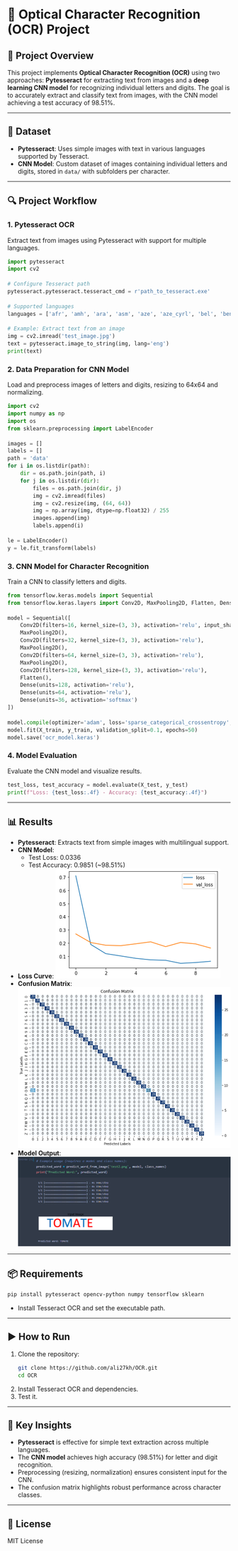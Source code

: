 # 📝 Optical Character Recognition (OCR) Project

## 📌 Project Overview
This project implements **Optical Character Recognition (OCR)** using two approaches: **Pytesseract** for extracting text from images and a **deep learning CNN model** for recognizing individual letters and digits. The goal is to accurately extract and classify text from images, with the CNN model achieving a test accuracy of 98.51%.

---

## 📂 Dataset
- **Pytesseract**: Uses simple images with text in various languages supported by Tesseract.
- **CNN Model**: Custom dataset of images containing individual letters and digits, stored in `data/` with subfolders per character.

---

## 🔍 Project Workflow

### **1. Pytesseract OCR**
Extract text from images using Pytesseract with support for multiple languages.

```python
import pytesseract
import cv2

# Configure Tesseract path
pytesseract.pytesseract.tesseract_cmd = r'path_to_tesseract.exe'

# Supported languages
languages = ['afr', 'amh', 'ara', 'asm', 'aze', 'aze_cyrl', 'bel', 'ben', 'bod', 'bos', 'bre', 'bul', 'cat', 'ceb', 'ces', 'chi_sim', 'chi_sim_vert', 'chi_tra', 'chi_tra_vert', 'chr', 'cos', 'cym', 'dan', 'deu', 'div', 'dzo', 'ell', 'eng', 'enm', 'epo', 'equ', 'est', 'eus', 'fao', 'fas', 'fil', 'fin', 'fra', 'frk', 'frm', 'fry', 'gla', 'gle', 'glg', 'grc', 'guj', 'hat', 'heb', 'hin', 'hrv', 'hun', 'hye', 'iku', 'ind', 'isl', 'ita', 'ita_old', 'jav', 'jpn', 'jpn_vert', 'kan', 'kat', 'kat_old', 'kaz', 'khm', 'kir', 'kmr', 'kor', 'lao', 'lat', 'lav', 'lit', 'ltz', 'mal', 'mar', 'mkd', 'mlt', 'mon', 'mri', 'msa', 'mya', 'nep', 'nld', 'nor', 'oci', 'ori', 'osd', 'pan', 'pol', 'por', 'pus', 'que', 'ron', 'rus', 'san', 'sin', 'slk', 'slv', 'snd', 'spa', 'spa_old', 'sqi', 'srp', 'srp_latn', 'sun', 'swa', 'swe', 'syr', 'tam', 'tat', 'tel', 'tgk', 'tha', 'tir', 'ton', 'tur', 'uig', 'ukr', 'urd', 'uzb', 'uzb_cyrl', 'vie', 'yid', 'yor']

# Example: Extract text from an image
img = cv2.imread('test_image.jpg')
text = pytesseract.image_to_string(img, lang='eng')
print(text)
```

### **2. Data Preparation for CNN Model**
Load and preprocess images of letters and digits, resizing to 64x64 and normalizing.

```python
import cv2
import numpy as np
import os
from sklearn.preprocessing import LabelEncoder

images = []
labels = []
path = 'data'
for i in os.listdir(path):
    dir = os.path.join(path, i)
    for j in os.listdir(dir):
        files = os.path.join(dir, j)
        img = cv2.imread(files)
        img = cv2.resize(img, (64, 64))
        img = np.array(img, dtype=np.float32) / 255
        images.append(img)
        labels.append(i)

le = LabelEncoder()
y = le.fit_transform(labels)
```

### **3. CNN Model for Character Recognition**
Train a CNN to classify letters and digits.

```python
from tensorflow.keras.models import Sequential
from tensorflow.keras.layers import Conv2D, MaxPooling2D, Flatten, Dense

model = Sequential([
    Conv2D(filters=16, kernel_size=(3, 3), activation='relu', input_shape=(64, 64, 3)),
    MaxPooling2D(),
    Conv2D(filters=32, kernel_size=(3, 3), activation='relu'),
    MaxPooling2D(),
    Conv2D(filters=64, kernel_size=(3, 3), activation='relu'),
    MaxPooling2D(),
    Conv2D(filters=128, kernel_size=(3, 3), activation='relu'),
    Flatten(),
    Dense(units=128, activation='relu'),
    Dense(units=64, activation='relu'),
    Dense(units=36, activation='softmax')
])

model.compile(optimizer='adam', loss='sparse_categorical_crossentropy', metrics=['accuracy'])
model.fit(X_train, y_train, validation_split=0.1, epochs=50)
model.save('ocr_model.keras')
```

### **4. Model Evaluation**
Evaluate the CNN model and visualize results.

```python
test_loss, test_accuracy = model.evaluate(X_test, y_test)
print(f"Loss: {test_loss:.4f} - Accuracy: {test_accuracy:.4f}")
```

---

## 📊 Results
- **Pytesseract**: Extracts text from simple images with multilingual support.
- **CNN Model**: 
  - Test Loss: 0.0336
  - Test Accuracy: 0.9851 (~98.51%)
- **Loss Curve**: ![Loss Curve](curve.png)
- **Confusion Matrix**: ![Confusion Matrix](matrix.png)
- **Model Output**: ![Model Output](result_model.png)

---

## 📦 Requirements
```bash
pip install pytesseract opencv-python numpy tensorflow sklearn
```
- Install Tesseract OCR and set the executable path.

---

## ▶️ How to Run
1. Clone the repository:
   ```bash
   git clone https://github.com/ali27kh/OCR.git
   cd OCR
   ```
2. Install Tesseract OCR and dependencies.
3. Test it.

---

## 📌 Key Insights
- **Pytesseract** is effective for simple text extraction across multiple languages.
- The **CNN model** achieves high accuracy (98.51%) for letter and digit recognition.
- Preprocessing (resizing, normalization) ensures consistent input for the CNN.
- The confusion matrix highlights robust performance across character classes.

---

## 📜 License
MIT License
